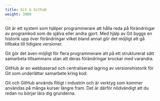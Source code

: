 ```yaml
---
title: Git & Github
weight: 3000
---
```


Git är ett system som hjälper programmerare att hålla reda på förändringar av
programkod som de själva eller andra gjort. Med hjälp av Git byggs en historik
upp över förändringar vilket bland annat gör det möjligt att gå tillbaka till
tidigare versioner.

Git gör det även möjligt
för flera programmerare att på ett strukturerat sätt samarbeta tillsammans utan
att deras förändringar krockar med varandra.

GitHub är en webbaserad och
centraliserad lagring av versionshistorik för Git som underlättar samarbete
kring kod. 

Git och GitHub används flitigt i industrin och är verktyg som kommer användas på
många kurser längre fram. Det är därför nödvändigt att du redan nu börjar lära
dig grunderna.

 
